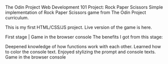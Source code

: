 The Odin Project Web Development 101
Project: Rock Paper Scissors
Simple implementation of Rock Paper Scissors game from The Odin Project curriculum.

This is my first HTML/CSS/JS project. Live version of the game is here.

First stage | Game in the browser console
The benefits I got from this stage:

Deepened knowledge of how functions work with each other.
Learned how to color the console text.
Enjoyed stylizing the prompt and console texts.
Game in the browser console


